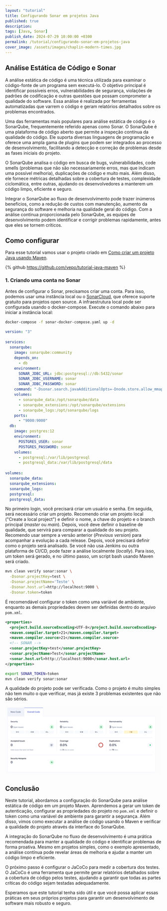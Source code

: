 ```yaml
---
layout: "tutorial"
title: Configurando Sonar em projetos Java
published: true
description: 
tags: [Java, Sonar]
publish_date: 2024-07-29 10:00:00 +0300
permalink: /tutorial/configurando-sonar-em-projetos-java
cover_image: /assets/images/chaplin-modern-times.jpg
---
```


## Análise Estática de Código e Sonar

A análise estática de código é uma técnica utilizada para examinar o código-fonte de um programa sem executá-lo. O objetivo principal é identificar possíveis erros, vulnerabilidades de segurança, violações de padrões de codificação e outras questões que possam comprometer a qualidade do software. Essa análise é realizada por ferramentas automatizadas que varrem o código e geram relatórios detalhados sobre os problemas encontrados.

Uma das ferramentas mais populares para análise estática de código é o SonarQube, frequentemente referido apenas como Sonar. O SonarQube é uma plataforma de código aberto que permite a inspeção contínua da qualidade do código. Ele suporta diversas linguagens de programação e oferece uma ampla gama de plugins que podem ser integrados ao processo de desenvolvimento, facilitando a detecção e correção de problemas desde as fases iniciais do projeto.

O SonarQube analisa o código em busca de bugs, vulnerabilidades, code smells (problemas que não são necessariamente erros, mas que indicam uma possível melhoria), duplicações de código e muito mais. Além disso, ele fornece métricas detalhadas sobre a cobertura de testes, complexidade ciclomática, entre outras, ajudando os desenvolvedores a manterem um código limpo, eficiente e seguro.

Integrar o SonarQube ao fluxo de desenvolvimento pode trazer inúmeros benefícios, como a redução de custos com manutenção, aumento da segurança do software e melhoria na qualidade geral do código. Com a análise contínua proporcionada pelo SonarQube, as equipes de desenvolvimento podem identificar e corrigir problemas rapidamente, antes que eles se tornem críticos.

## Como configurar

Para esse tutorial vamos usar o projeto criado em [Como criar um projeto Java usando Maven](/tutorial/como-criar-um-projeto-java-usando-maven).

{% github https://github.com/vepo/tutorial-java-maven %}

### 1. Criando uma conta no Sonar

Antes de configurar o Sonar, precisamos criar uma conta. Para isso, podemos usar uma instância local ou o [SonarCloud](https://sonarcloud.io), que oferece suporte gratuito para projetos open source. A infraestrutura local pode ser configurada usando o docker-compose. Execute o comando abaixo para iniciar a instância local:


```bash
docker-compose -f sonar-docker-compose.yaml up -d
```

```yaml
version: "3"

services:
  sonarqube:
    image: sonarqube:community
    depends_on:
      - db
    environment:
      SONAR_JDBC_URL: jdbc:postgresql://db:5432/sonar
      SONAR_JDBC_USERNAME: sonar
      SONAR_JDBC_PASSWORD: sonar
    command: "-Dsonar.search.javaAdditionalOpts=-Dnode.store.allow_mmap=false"
    volumes:
      - sonarqube_data:/opt/sonarqube/data
      - sonarqube_extensions:/opt/sonarqube/extensions
      - sonarqube_logs:/opt/sonarqube/logs
    ports:
      - "9000:9000"
  db:
    image: postgres:12
    environment:
      POSTGRES_USER: sonar
      POSTGRES_PASSWORD: sonar
    volumes:
      - postgresql:/var/lib/postgresql
      - postgresql_data:/var/lib/postgresql/data

volumes:
  sonarqube_data:
  sonarqube_extensions:
  sonarqube_logs:
  postgresql:
  postgresql_data:
```

No primeiro login, você precisará criar um usuário e senha. Em seguida, será necessário criar um projeto. Recomendo criar um projeto local ("Create a local project") e definir o nome, a chave do projeto e o branch principal (_master_ ou _main_). Depois, você deve definir o baseline de qualidade, que servirá para comparar a qualidade do seu projeto. Recomendo usar sempre a versão anterior (_Previous version_) para acompanhar a evolução a cada release. Depois, você precisará definir como o projeto será analisado. Se você não usa Jenkins ou outra plataforma de CI/CD, pode fazer a análise localmente (_locally_). Para isso, um token será gerado, e no último passo, um script bash usando Maven será criado.

```bash
mvn clean verify sonar:sonar \
  -Dsonar.projectKey=test \
  -Dsonar.projectName='Teste' \
  -Dsonar.host.url=http://localhost:9000 \
  -Dsonar.token=token
```

É recomendável configurar o token como uma variável de ambiente, enquanto as demais propriedades devem ser definidas dentro do arquivo `pom.xml`.

```xml
<properties>
  <project.build.sourceEncoding>UTF-8</project.build.sourceEncoding>
  <maven.compiler.target>21</maven.compiler.target>
  <maven.compiler.source>21</maven.compiler.source>
  <!-- SONAR -->
  <sonar.projectKey>test</sonar.projectKey>
  <sonar.projectName>Test</sonar.projectName>
  <sonar.host.url>http://localhost:9000</sonar.host.url>
</properties>
```

```bash
export SONAR_TOKEN=token
mvn clean verify sonar:sonar
```

A qualidade do projeto pode ser verificada. Como o projeto é muito simples não tem muito o que verificar, mas já existe 3 problemas existentes que não são sérios.

![Qualidade geral do projeto](/assets/images/sonar/sonar.png)

## Conclusão

Neste tutorial, abordamos a configuração do SonarQube para análise estática de código em um projeto Maven. Aprendemos a gerar um token de autenticação, configurar as propriedades do projeto no `pom.xml` e definir o token como uma variável de ambiente para garantir a segurança. Além disso, vimos como executar a análise de código usando o Maven e verificar a qualidade do projeto através da interface do SonarQube.

A integração do SonarQube no fluxo de desenvolvimento é uma prática recomendada para manter a qualidade do código e identificar problemas de forma proativa. Mesmo em projetos simples, como o exemplo apresentado, a análise contínua pode revelar áreas de melhoria e ajudar a manter um código limpo e eficiente.

O próximo passo é configurar o JaCoCo para medir a cobertura dos testes. O JaCoCo é uma ferramenta que permite gerar relatórios detalhados sobre a cobertura de código pelos testes, ajudando a garantir que todas as partes críticas do código sejam testadas adequadamente.

Esperamos que este tutorial tenha sido útil e que você possa aplicar essas práticas em seus próprios projetos para garantir um desenvolvimento de software mais robusto e seguro.